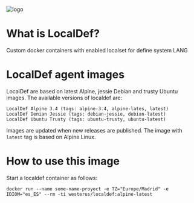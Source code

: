 ![logo](https://hsto.org/files/064/f34/34b/064f3434bba04ad3bb7fbcd091ad810c.png)

# What is LocalDef?

Custom docker containers with enabled localset for define system LANG

# LocalDef agent images

LocalDef are based on latest Alpine, jessie Debian and trusty Ubuntu images. The available versions of localdef are:

    LocalDef Alpine 3.4 (tags: alpine-3.4, alpine-lates, latest)
    LocalDef Denian Jessie (tags: debian-jessie, debian-latest)  
    LocalDef Ubuntu Trusty (tags: ubuntu-trusty, ubuntu-latest)

Images are updated when new releases are published. The image with ``latest`` tag is based on Alpine Linux.

# How to use this image

Start a localdef container as follows:

    docker run --name some-name-proyect -e TZ="Europe/Madrid" -e IDIOM="es_ES" --rm -ti westerus/localdef:alpine-latest
